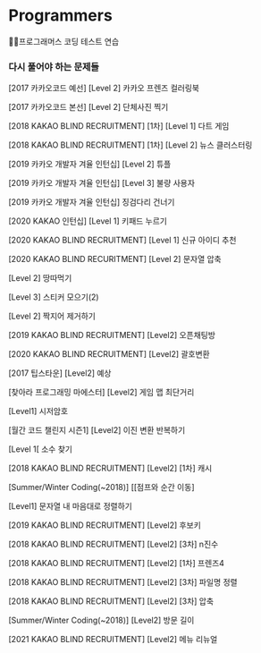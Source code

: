 # Programmers
👩‍💻프로그래머스 코딩 테스트 연습

### 다시 풀어야 하는 문제들
[2017 카카오코드 예선] [Level 2] 카카오 프렌즈 컬러링북

[2017 카카오코드 본선] [Level 2] 단체사진 찍기

[2018 KAKAO BLIND RECRUITMENT] [1차] [Level 1] 다트 게임

[2018 KAKAO BLIND RECRUITMENT] [1차] [Level 2] 뉴스 클러스터링

[2019 카카오 개발자 겨율 인턴십] [Level 2] 튜플

[2019 카카오 개발자 겨율 인턴십] [Level 3] 불량 사용자

[2019 카카오 개발자 겨율 인턴십] 징검다리 건너기

[2020 KAKAO 인턴십] [Level 1] 키패드 누르기

[2020 KAKAO BLIND RECRUITMENT] [Level 1] 신규 아이디 추천

[2020 KAKAO BLIND RECURITMENT] [Level 2] 문자열 압축

[Level 2] 땅따먹기

[Level 3] 스티커 모으기(2)

[Level 2] 짝지어 제거하기

[2019 KAKAO BLIND RECRUITMENT] [Level2] 오픈채팅방

[2020 KAKAO BLIND RECRUITMENT] [Level2] 괄호변환

[2017 팁스타운] [Level2] 예상 

[찾아라 프로그래밍 마에스터] [Level2] 게임 맵 최단거리

[Level1] 시저암호

[월간 코드 챌린지 시즌1] [Level2] 이진 변환 반복하기

[Level 1[ 소수 찾기

[2018 KAKAO BLIND RECRUITMENT] [Level2] [1차] 캐시

[Summer/Winter Coding(~2018)] [[점프와 순간 이동] 

[Level1] 문자열 내 마음대로 정렬하기

[2019 KAKAO BLIND RECRUITMENT] [Level2] 후보키

[2018 KAKAO BLIND RECRUITMENT] [Level2] [3차] n진수 

[2018 KAKAO BLIND RECRUITMENT] [Level2] [1차] 프렌즈4

[2018 KAKAO BLIND RECRUITMENT] [Level2] [3차] 파일명 정렬

[2018 KAKAO BLIND RECRUITMENT] [Level2] [3차] 압축

[Summer/Winter Coding(~2018)] [Level2] 방문 길이

[2021 KAKAO BLIND RECRUITMENT] [Level2] 메뉴 리뉴얼
